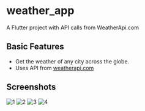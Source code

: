# weather_app

A Flutter project with API calls from WeatherApi.com

## Basic Features

- Get the weather of any city across the globe.
- Uses API from [weatherapi.com](https://www.weatherapi.com/)

## Screenshots

![1](./images/1.jpg)  ![2](./images/2.jpeg)  ![3](./images/3.jpeg)  ![4](./images/4.jpeg)
